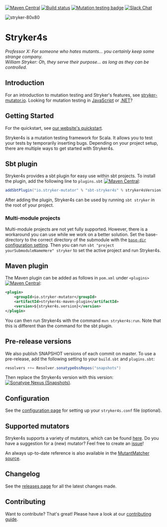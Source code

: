 [![Maven Central](https://img.shields.io/maven-central/v/io.stryker-mutator/stryker4s-core_2.12.svg?label=Maven%20Central&colorB=brightgreen)](https://search.maven.org/search?q=g:io.stryker-mutator)
[![Build status](https://github.com/stryker-mutator/stryker4s/workflows/CI/badge.svg)](https://github.com/stryker-mutator/stryker4s/actions)
[![Mutation testing badge](https://img.shields.io/endpoint?style=flat&url=https%3A%2F%2Fbadge-api.stryker-mutator.io%2Fgithub.com%2Fstryker-mutator%2Fstryker4s%2Fmaster)](https://dashboard.stryker-mutator.io/reports/github.com/stryker-mutator/stryker4s/master)
[![Slack Chat](https://img.shields.io/badge/slack-chat-brightgreen.svg?logo=slack)](https://join.slack.com/t/stryker-mutator/shared_invite/enQtOTUyMTYyNTg1NDQ0LTU4ODNmZDlmN2I3MmEyMTVhYjZlYmJkOThlNTY3NTM1M2QxYmM5YTM3ODQxYmJjY2YyYzllM2RkMmM1NjNjZjM)

![stryker-80x80](https://user-images.githubusercontent.com/10114577/59962899-d26b8d00-94eb-11e9-8e31-18b3d8d96fd3.png)

# Stryker4s

_Professor X: For someone who hates mutants... you certainly keep some strange company._  
_William Stryker: Oh, they serve their purpose... as long as they can be controlled._

## Introduction

For an introduction to mutation testing and Stryker's features, see [stryker-mutator.io](https://stryker-mutator.io/). Looking for mutation testing in [JavaScript](https://github.com/stryker-mutator/stryker) or [.NET](https://github.com/stryker-mutator/stryker-net)?

## Getting Started

For the quickstart, see [our website's quickstart](https://stryker-mutator.io/stryker4s/quickstart).

Stryker4s is a mutation testing framework for Scala. It allows you to test your tests by temporarily inserting bugs. Depending on your project setup, there are multiple ways to get started with Stryker4s.

## Sbt plugin

Stryker4s provides a sbt plugin for easy use within sbt projects. To install the plugin, add the following line to `plugins.sbt` [![Maven Central](https://img.shields.io/maven-central/v/io.stryker-mutator/stryker4s-core_2.12.svg?label=Maven%20Central&colorB=brightgreen)](https://search.maven.org/artifact/io.stryker-mutator/sbt-stryker4s):

```scala
addSbtPlugin("io.stryker-mutator" % "sbt-stryker4s" % stryker4sVersion)
```

After adding the plugin, Stryker4s can be used by running `sbt stryker` in the root of your project.

### Multi-module projects

Multi-module projects are not yet fully supported. However, there is a workaround you can use while we work on a better solution. Set the base-directory to the correct directory of the submodule with the [`base-dir` configuration setting](https://stryker-mutator.io/docs/stryker4s/configuration#base-dir-string). Then you can run `sbt "project yourSubmoduleNameHere" stryker` to set the active project and run Stryker4s.

## Maven plugin

The Maven plugin can be added as follows in `pom.xml` under `<plugins>` [![Maven Central](https://img.shields.io/maven-central/v/io.stryker-mutator/stryker4s-core_2.12.svg?label=Maven%20Central&colorB=brightgreen)](https://search.maven.org/artifact/io.stryker-mutator/stryker4s-maven-plugin):

```xml
<plugin>
    <groupId>io.stryker-mutator</groupId>
    <artifactId>stryker4s-maven-plugin</artifactId>
    <version>${stryker4s.version}</version>
</plugin>
```

You can then run Stryker4s with the command `mvn stryker4s:run`. Note that this is different than the command for the sbt plugin.

## Pre-release versions

We also publish SNAPSHOT versions of each commit on master. To use a pre-release, add the following setting to your `build.sbt` and `plugins.sbt`:

```scala
resolvers ++= Resolver.sonatypeOssRepos("snapshots")
```

Then replace the Stryker4s version with this version: [![Sonatype Nexus (Snapshots)](https://img.shields.io/nexus/s/https/oss.sonatype.org/io.stryker-mutator/stryker4s-core_2.12.svg)](https://oss.sonatype.org/content/repositories/snapshots/io/stryker-mutator/).

## Configuration

See the [configuration page](https://stryker-mutator.io/docs/stryker4s/configuration) for setting up your `stryker4s.conf` file (optional).

## Supported mutators

Stryker4s supports a variety of mutators, which can be found [here](https://stryker-mutator.io/docs/mutation-testing-elements/supported-mutators/).
Do you have a suggestion for a (new) mutator? Feel free to create an [issue](https://github.com/stryker-mutator/stryker4s/issues/new)!

An always up-to-date reference is also available in the [MutantMatcher source](core/src/main/scala/stryker4s/mutants/findmutants/MutantMatcher.scala).

## Changelog

See the [releases page](https://github.com/stryker-mutator/stryker4s/releases) for all the latest changes made.

## Contributing

Want to contribute? That's great! Please have a look at our [contributing guide](https://stryker-mutator.io/docs/stryker4s/contributing).
